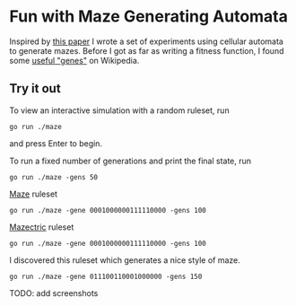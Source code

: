 # Fun with Maze Generating Automata

Inspired by [this paper][1] I wrote a set of experiments using cellular
automata to generate mazes. Before I got as far as writing a fitness function,
I found some [useful "genes"][2] on Wikipedia.

## Try it out

To view an interactive simulation with a random ruleset, run

```
go run ./maze
```

and press Enter to begin.

To run a fixed number of generations and print the final state, run

```
go run ./maze -gens 50
```

[Maze][3] ruleset

```
go run ./maze -gene 0001000000111110000 -gens 100
```

[Mazectric][3] ruleset

```
go run ./maze -gene 0001000000111110000 -gens 100
```

I discovered this ruleset which generates a nice style of maze.

```
go run ./maze -gene 011100110001000000 -gens 150
```

TODO: add screenshots

[1]: https://scholarworks.unr.edu/bitstream/handle/11714/3433/Adams_unr_0139M_12635.pdf?sequence=1&isAllowed=y
[2]: https://en.wikipedia.org/wiki/Maze_generation_algorithm#Cellular_automaton_algorithms
[3]: https://www.conwaylife.com/wiki/OCA:Maze
